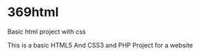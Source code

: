 # 369html
Basic html project with css

This is a basic HTML5 And CSS3 and PHP Project for a website
